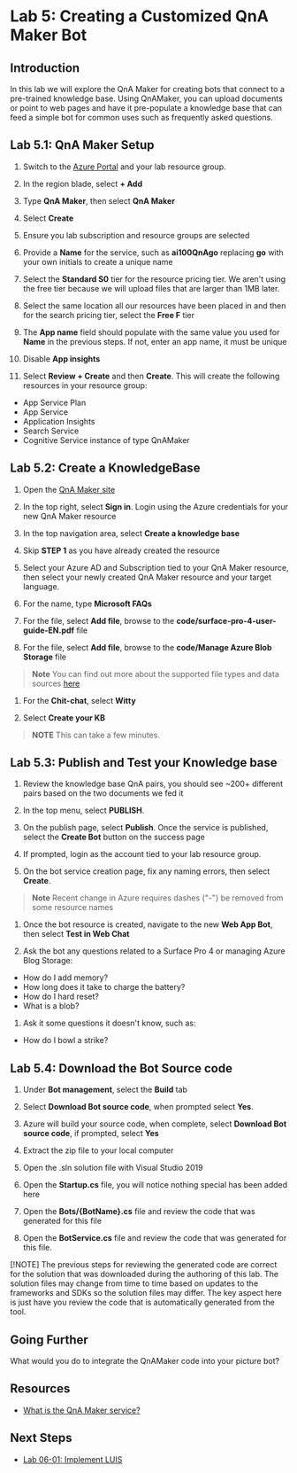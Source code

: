 # Lab 5: Creating a Customized QnA Maker Bot

## Introduction

In this lab we will explore the QnA Maker for creating bots that connect to a pre-trained knowledge base.  Using QnAMaker, you can upload documents or point to web pages and have it pre-populate a knowledge base that can feed a simple bot for common uses such as frequently asked questions.

## Lab 5.1: QnA Maker Setup

1. Switch to the [Azure Portal](https://portal.azure.com) and your lab resource group.

2. In the region blade, select **+ Add**

3. Type **QnA Maker**, then select **QnA Maker**

4. Select **Create**

5. Ensure you lab subscription and resource groups are selected

6. Provide a **Name** for the service, such as **ai100QnAgo** replacing **go** with your own initials to create a unique name

7. Select the **Standard S0** tier for the resource pricing tier.  We aren't using the free tier because we will upload files that are larger than 1MB later.

8. Select the same location all our resources have been placed in and then for the search pricing tier, select the **Free F** tier

9. The **App name** field should populate with the same value you used for **Name** in the previous steps.  If not, enter an app name, it must be unique

10. Disable **App insights**

11. Select **Review + Create** and then **Create**. This will create the following resources in your resource group:

- App Service Plan
- App Service
- Application Insights
- Search Service
- Cognitive Service instance of type QnAMaker

## Lab 5.2: Create a KnowledgeBase

1. Open the [QnA Maker site](https://qnamaker.ai)

1. In the top right, select **Sign in**.  Login using the Azure credentials for your new QnA Maker resource

1. In the top navigation area, select **Create a knowledge base**

1. Skip **STEP 1** as you have already created the resource

1. Select your Azure AD and Subscription tied to your QnA Maker resource, then select your newly created QnA Maker resource and your target language.

1. For the name, type **Microsoft FAQs**

1. For the file, select **Add file**, browse to the **code/surface-pro-4-user-guide-EN.pdf** file

1. For the file, select **Add file**, browse to the **code/Manage Azure Blob Storage** file

> **Note** You can find out more about the supported file types and data sources [here](https://docs.microsoft.com/en-us/azure/cognitive-services/qnamaker/concepts/data-sources-supported)

1. For the **Chit-chat**, select **Witty**

1. Select **Create your KB**

> **NOTE** This can take a few minutes.

## Lab 5.3: Publish and Test your Knowledge base

1. Review the knowledge base QnA pairs, you should see ~200+ different pairs based on the two documents we fed it

1. In the top menu, select **PUBLISH**.  

1. On the publish page, select **Publish**.  Once the service is published, select the **Create Bot** button on the success page

1. If prompted, login as the account tied to your lab resource group.

1. On the bot service creation page, fix any naming errors, then select **Create**.

> **Note**  Recent change in Azure requires dashes ("-") be removed from some resource names

1. Once the bot resource is created, navigate to the new **Web App Bot**, then select **Test in Web Chat**

1. Ask the bot any questions related to a Surface Pro 4 or managing Azure Blog Storage:

- How do I add memory?
- How long does it take to charge the battery?
- How do I hard reset?
- What is a blob?

1. Ask it some questions it doesn't know, such as:

- How do I bowl a strike?

## Lab 5.4: Download the Bot Source code

1. Under **Bot management**, select the **Build** tab

1. Select **Download Bot source code**, when prompted select **Yes**.  

1. Azure will build your source code, when complete, select **Download Bot source code**, if prompted, select **Yes**

1. Extract the zip file to your local computer

1. Open the .sln solution file with Visual Studio 2019

1. Open the **Startup.cs** file, you will notice nothing special has been added here

1. Open the **Bots/{BotName}.cs** file and review the code that was generated for this file

1. Open the **BotService.cs** file and review the code that was generated for this file.

[!NOTE] The previous steps for reviewing the generated code are correct for the solution that was downloaded during the authoring of this lab.  The solution files may change from time to time based on updates to the frameworks and SDKs so the solution files may differ.  The key aspect here is just have you review the code that is automatically generated from the tool.

## Going Further

What would you do to integrate the QnAMaker code into your picture bot?

## Resources

- [What is the QnA Maker service?](https://docs.microsoft.com/en-us/azure/cognitive-services/qnamaker/overview/overview)

## Next Steps

- [Lab 06-01: Implement LUIS](../Lab6-Implement_LUIS/01-Introduction.md)
